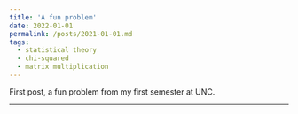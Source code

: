 ```yaml
---
title: 'A fun problem'
date: 2022-01-01
permalink: /posts/2021-01-01.md
tags:
  - statistical theory
  - chi-squared
  - matrix multiplication
---
```


First post, a fun problem from my first semester at UNC.

------
